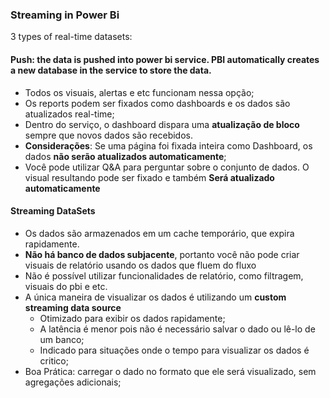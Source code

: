 ### __Streaming in Power Bi__
3 types of real-time datasets:
#### __Push__: the data is pushed into power bi service. PBI automatically creates a new database in the service to store the data.
  - Todos os visuais, alertas e etc funcionam nessa opção;
  - Os reports podem ser fixados como dashboards e os dados são atualizados real-time;
  - Dentro do serviço, o dashboard dispara uma __atualização de bloco__ sempre que novos dados são recebidos.
  - __Considerações__: Se uma página foi fixada inteira como Dashboard, os dados __não serão atualizados automaticamente__;
  - Você pode utilizar Q&A para perguntar sobre o conjunto de dados. O visual resultando pode ser fixado e também __Será atualizado automaticamente__
 
 #### Streaming DataSets
- Os dados são armazenados em um cache temporário, que expira rapidamente.
- __Não há banco de dados subjacente__, portanto você não pode criar visuais de relatório usando os dados que fluem do fluxo
- Não é possível utilizar funcionalidades de relatório, como filtragem, visuais do pbi e etc. 
- A única maneira de visualizar os dados é utilizando um __custom streaming data source__
  - Otimizado para exibir os dados rapidamente;
  - A latência é menor pois não é necessário salvar o dado ou lê-lo de um banco;
  - Indicado para situações onde o tempo para visualizar os dados é critico;
- Boa Prática: carregar o dado no formato que ele será visualizado, sem agregações adicionais;
